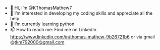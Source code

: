 - 👋 Hi, I’m @KThomasMathew7
- 👀 I’m interested in developing my coding skills and appreciate all the help.
- 🌱 I’m currently learning python
- 📫 How to reach me: Find me on LinkedIn https://www.linkedin.com/in/thomas-mathew-9b26721b6
or via gmail @tkm792000@gmail.com
<!---
KThomasMathew7/KThomasMathew7 is a ✨ special ✨ repository because its `README.md` (this file) appears on your GitHub profile.
You can click the Preview link to take a look at your changes.
--->
